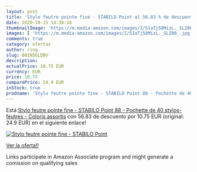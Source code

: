 ```yaml
---
layout: post
title: 'Stylo feutre pointe fine - STABILO Point al 56.83 % de descuento'
date: 2020-10-15 14:38:18
thumbnailImage: 'https://m.media-amazon.com/images/I/51aTj58MizL._SL200_.jpg'
images: [ 'https://m.media-amazon.com/images/I/51aTj58MizL._SL200_.jpg' ]
comments: true
category: ofertas
author: ring
slug: B01N56LDBV
description:
actualPrice: 10.75 EUR
currency: EUR
price: 10.75
comparePrice: 24.9 EUR
inStock: true
prodname: 'Stylo feutre pointe fine - STABILO Point 88 - Pochette de 40 stylos-feutres - Coloris assortis'
---
```


Está [Stylo feutre pointe fine - STABILO Point 88 - Pochette de 40 stylos-feutres - Coloris assortis](https://www.amazon.fr/dp/B01N56LDBV/?tag=tolees0d-21) con 56.83 de descuento por 10.75 EUR (original: 24.9 EUR) en el siguiente enlace!

[![Stylo feutre pointe fine - STABILO Point](https://m.media-amazon.com/images/I/51aTj58MizL._SL200_.jpg)](https://www.amazon.fr/dp/B01N56LDBV/?tag=tolees0d-21)

[Ver la oferta!!](https://www.amazon.fr/dp/B01N56LDBV/?tag=tolees0d-21)

Links participate in Amazon Associate program and might generate a comission on qualifying sales


